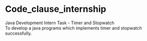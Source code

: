# Code_clause_internship
Java Development Intern
Task - Timer and Stopwatch  
  To develop a java programs which implements timer and stopwatch successfully.  

